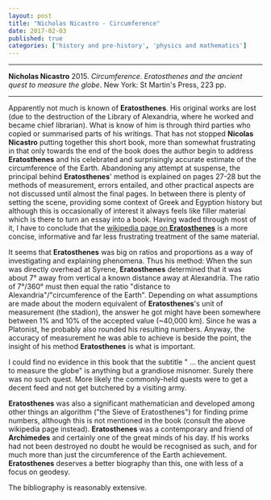 ```yaml
---
layout: post
title: "Nicholas Nicastro - Circumference"
date: 2017-02-03
published: true
categories: ['history and pre-history', 'physics and mathematics']
---
```



***
<b>Nicholas Nicastro</b> 2015. _Circumference. Eratosthenes and the ancient quest to measure the globe_. New York: St Martin's Press, 223 pp.

***


Apparently not much is known of **Eratosthenes**. His original works are lost (due to the destruction of the Library of Alexandria, where he worked and became chief librarian). What is know of him is through third parties who copied or summarised parts of his writings.  That has not stopped **Nicolas Nicastro** putting together this short  book, more than somewhat frustrating in that only towards the end of the book does the author begin to address **Eratosthenes** and his celebrated and surprisingly accurate estimate of the circumference of the Earth.  Abandoning any attempt at suspense, the principal behind **Eratosthenes**' method is explained on pages 27-28 but the methods of measurement, errors entailed, and other practical aspects are not discussed until almost the final pages.  In between there is plenty of setting the scene, providing some context of Greek and Egyption history but although this is occasionally of interest it always feels like filler material which is there to turn an essay into a book.   Having waded through most of it, I have to conclude that the [wikipedia page on **Eratosthenes**](https://en.wikipedia.org/wiki/Eratosthenes)  is a more concise, informative and far less frustrating treatment of the same material.

It seems that **Eratosthenes** was big on ratios and proportions as a way of investigating and explaining phenomena.  Thus his method: When the sun was directly overhead at Syrene,  **Eratosthenes** determined that it was about 7° away from vertical a known distance away at Alexandria. The ratio of 7°/360° must then equal the ratio "distance to Alexandria"/"circumference of the Earth". Depending on what assumptions are made about the modern equivalent of **Eratosthenes**'s unit of measurement (the stadion), the answer he got might have been somewhere between 1% and 10% of the accepted value (~40,000 km).  Since he was a Platonist, he probably also rounded his resulting numbers. Anyway, the accuracy of measurement he was able to achieve is beside the point, the insight of his method **Eratosthenes** is what is important.

I could find no evidence in this book that the subtitle " ... the ancient quest to measure the globe" is anything but a grandiose misnomer.  Surely there was no such quest.  More likely the commonly-held quests were to get a decent feed and not get butchered by a visiting army.       

**Eratosthenes** was also a significant mathematician and developed among other things an algorithm ("the Sieve of Eratosthenes") for finding prime numbers, although this is not mentioned in the book (consult the above wikipedia page instead).  **Eratosthenes** was a contemporary and friend of **Archimedes** and certainly one of the great minds of his day.  If his works had not been destroyed no doubt he would be recognised as such, and for much more than just the circumference of the Earth achievement.  **Eratosthenes** deserves a better biography than this, one with less of a focus on geodesy.

The bibliography is reasonably extensive.


